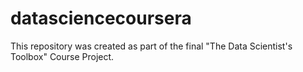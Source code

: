 # datasciencecoursera
This repository was created as part of the final "The Data Scientist's Toolbox" Course Project.
